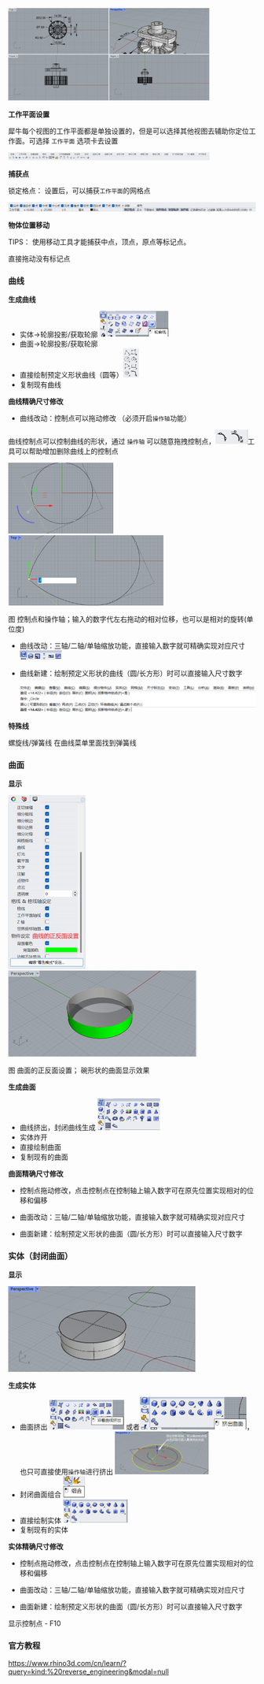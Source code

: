 





<img src="Rhino.assets/image-20220410222525696.png" style="zoom: 40%;" /> 



**工作平面设置**

犀牛每个视图的工作平面都是单独设置的，但是可以选择其他视图去辅助你定位工作面。可选择 `工作平面` 选项卡去设置

<img src="Rhino.assets/image-20220410222712856.png" style="zoom: 40%;" /> 



**捕获点**

锁定格点： 设置后，可以捕获`工作平面`的网格点



<img src="Rhino.assets/image-20220412100530164.png" style="zoom:50%;" /> 



**物体位置移动** 

TIPS： 使用移动工具才能捕获中点，顶点，原点等标记点。

直接拖动没有标记点

 



### 曲线

**生成曲线**

* 实体->轮廓投影/获取轮廓  <img src="Rhino.assets/image-20220412094922359.png" style="zoom:50%;" />
* 曲面->轮廓投影/获取轮廓
* 直接绘制预定义形状曲线（圆等）<img src="Rhino.assets/image-20220412095227646.png" style="zoom:50%;" />
* 复制现有曲线



**曲线精确尺寸修改**

* 曲线改动：控制点可以拖动修改 （必须开启`操作轴`功能）

曲线控制点可以控制曲线的形状，通过 `操作轴` 可以随意拖拽控制点，![](Rhino.assets/image-20220410222919952.png)工具可以帮助增加删除曲线上的控制点

<img src="Rhino.assets/image-20220412095326398.png" style="zoom:43%;" /> <img src="Rhino.assets/image-20220412095526741.png" style="zoom: 33%;" />

图 控制点和操作轴；输入的数字代左右拖动的相对位移，也可以是相对的旋转(单位度)



* 曲线改动：三轴/二轴/单轴缩放功能，直接输入数字就可精确实现对应尺寸 <img src="Rhino.assets/image-20220412095753054.png" style="zoom:50%;" />

* 曲线新建：绘制预定义形状的曲线（圆/长方形）时可以直接输入尺寸数字

  <img src="Rhino.assets/image-20220412100328341.png" style="zoom: 50%;" /> 



**特殊线** 

螺旋线/弹簧线  在曲线菜单里面找到弹簧线



### 曲面

**显示**

<img src="Rhino.assets/image-20220412101625738.png" style="zoom:50%;" />   <img src="Rhino.assets/image-20220412101823540.png" style="zoom:50%;" />   

图 曲面的正反面设置； 碗形状的曲面显示效果



**生成曲面**

* 曲线挤出，封闭曲线生成  <img src="Rhino.assets/image-20220702140432926.png" alt="image-20220702140432926" style="zoom:50%;" />
* 实体炸开
* 直接绘制曲面
* 复制现有的曲面



**曲面精确尺寸修改**

* 控制点拖动修改，点击控制点在控制轴上输入数字可在原先位置实现相对的位移和偏移

* 曲面改动：三轴/二轴/单轴缩放功能，直接输入数字就可精确实现对应尺寸
* 曲面新建：绘制预定义形状的曲面（圆/长方形）时可以直接输入尺寸数字



### 实体（封闭曲面）

**显示**

<img src="Rhino.assets/image-20220412101655327.png" style="zoom:50%;" /> 

**生成实体**

* 曲面挤出 <img src="Rhino.assets/image-20220412100752900.png" style="zoom:50%;" /> 或者<img src="Rhino.assets/image-20220702141022359.png" style="zoom: 67%;" />，也只可直接使用`操作轴`进行挤出 <img src="Rhino.assets/image-20220412101247323.png" style="zoom: 25%;" />
* 封闭曲面组合 <img src="Rhino.assets/image-20220412100652356.png" style="zoom:67%;" />
* 直接绘制实体 <img src="Rhino.assets/image-20220412100724389.png" style="zoom:50%;" />
* 复制现有的实体 



**实体精确尺寸修改**

* 控制点拖动修改，点击控制点在控制轴上输入数字可在原先位置实现相对的位移和偏移

* 曲面改动：三轴/二轴/单轴缩放功能，直接输入数字就可精确实现对应尺寸
* 曲面新建：绘制预定义形状的曲面（圆/长方形）时可以直接输入尺寸数字



显示控制点 - F10





### 官方教程

https://www.rhino3d.com/cn/learn/?query=kind:%20reverse_engineering&modal=null


